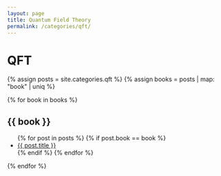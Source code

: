 ```yaml
---
layout: page
title: Quantum Field Theory
permalink: /categories/qft/
---
```


# QFT
 
{% assign posts = site.categories.qft %}
{% assign books = posts | map: "book" | uniq %}

{% for book in books %}
## {{ book }}
<ul>
  {% for post in posts %}
    {% if post.book == book %}
    <li><a href="{{ post.url }}">{{ post.title }}</a></li>
    {% endif %}
  {% endfor %}
</ul>
{% endfor %}

